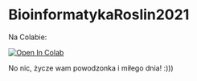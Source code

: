# BioinformatykaRoslin2021

Na Colabie:

<a href="https://colab.research.google.com/drive/1IjuHHB-zPl1hzLmrfbTT31mzPkY1cKW5?usp=sharing">
  <img src="https://colab.research.google.com/assets/colab-badge.svg" alt="Open In Colab"/>
</a>

</br>

No nic, życze wam powodzonka i miłego dnia! :)))
